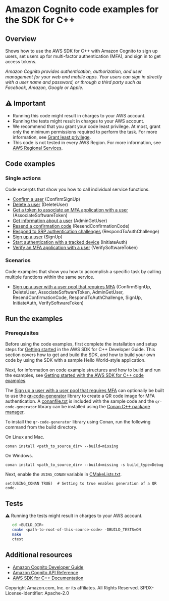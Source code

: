 # Amazon Cognito code examples for the SDK for C++

## Overview

Shows how to use the AWS SDK for C++ with Amazon Cognito to sign up users, set users up for multi-factor authentication (MFA), and sign in to
get access tokens.

*Amazon Cognito provides authentication, authorization, and user management for your web and mobile apps. Your users can sign in directly with a user name and password, or through a third party such as Facebook, Amazon, Google or Apple.*

## ⚠️ Important

* Running this code might result in charges to your AWS account. 
* Running the tests might result in charges to your AWS account.
* We recommend that you grant your code least privilege. At most, grant only the minimum permissions required to perform the task. For more information, see [Grant least privilege](https://docs.aws.amazon.com/IAM/latest/UserGuide/best-practices.html#grant-least-privilege). 
* This code is not tested in every AWS Region. For more information, see [AWS Regional Services](https://aws.amazon.com/about-aws/global-infrastructure/regional-product-services).

## Code examples

### Single actions

Code excerpts that show you how to call individual service functions.

* [Confirm a user](./getting_started_with_user_pools.cpp) (ConfirmSignUp)
* [Delete a user](./getting_started_with_user_pools.cpp) (DeleteUser)
* [Get a token to associate an MFA application with a user](./getting_started_with_user_pools.cpp) (AssociateSoftwareToken)
* [Get information about a user](./getting_started_with_user_pools.cpp) (AdminGetUser)
* [Resend a confirmation code](./getting_started_with_user_pools.cpp) (ResendConfirmationCode)
* [Respond to SRP authentication challenges](./getting_started_with_user_pools.cpp) (RespondToAuthChallenge)
* [Sign up a user](./getting_started_with_user_pools.cpp) (SignUp)
* [Start authentication with a tracked device](./getting_started_with_user_pools.cpp) (InitiateAuth)
* [Verify an MFA application with a user](./getting_started_with_user_pools.cpp) (VerifySoftwareToken)

### Scenarios

Code examples that show you how to accomplish a specific task by calling multiple functions within the same service.

* [Sign up a user with a user pool that requires MFA](./getting_started_with_user_pools.cpp) (ConfirmSignUp, DeleteUser,
  AssociateSoftwareToken, AdminGetUser, ResendConfirmationCode, RespondToAuthChallenge, SignUp, InitiateAuth, VerifySoftwareToken)

## Run the examples

### Prerequisites
Before using the code examples, first complete the installation and setup steps
for [Getting started](https://docs.aws.amazon.com/sdk-for-cpp/v1/developer-guide/getting-started.html) in the AWS SDK for
C++ Developer Guide.
This section covers how to get and build the SDK, and how to build your own code by using the SDK with a
sample Hello World-style application.

Next, for information on code example structures and how to build and run the examples, see [Getting started with the AWS SDK for C++ code examples](https://docs.aws.amazon.com/sdk-for-cpp/v1/developer-guide/getting-started-code-examples.html).

The [Sign up a user with a user pool that requires MFA](./getting_started_with_user_pools.cpp) can optionally be built to use the 
[qr-code-generator](https://github.com/nayuki/QR-Code-generator) library to create a QR code image for MFA authentication. A [conanfile.txt](conanfile.txt) is 
included with the sample code and the `qr-code-generator` library can be installed using  the 
[Conan C++ package manager](https://conan.io/).

To install the `qr-code-generator` library using Conan, run the following command from the build directory.

On Linux and Mac.

`conan install <path_to_source_dir> --build=missing`

On Windows.

`conan install <path_to_source_dir> --build=missing -s build_type=Debug`

Next, enable the `USING_CONAN` variable in [CMakeLists.txt](CMakeLists.txt).

`set(USING_CONAN TRUE)  # Setting to true enables generation of a QR code.`

## Tests
⚠️ Running the tests might result in charges to your AWS account.

```sh
   cd <BUILD_DIR>
   cmake <path-to-root-of-this-source-code> -DBUILD_TESTS=ON
   make
   ctest 
```   

## Additional resources

* [Amazon Cognito Developer Guide](https://docs.aws.amazon.com/cognito/latest/developerguide/cognito-user-identity-pools.html)
* [Amazon Cognito API Reference](https://docs.aws.amazon.com/cognito-user-identity-pools/latest/APIReference/Welcome.html)
* [AWS SDK for C++ Documentation](https://docs.aws.amazon.com/sdk-for-cpp/index.html)

Copyright Amazon.com, Inc. or its affiliates. All Rights Reserved. SPDX-License-Identifier: Apache-2.0
